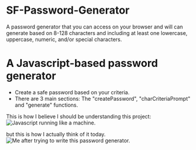 # SF-Password-Generator
A password generator that you can access on your browser and will can generate based on 8-128 characters and including at least one lowercase, uppercase, numeric, and/or special characters.

<h1>A Javascript-based password generator</h1>

<ul>
    <li>
    Create a safe password based on your criteria.
    </li>
    <li>
    There are 3 main sections: The "createPassword", "charCriteriaPrompt" and "generate" functions.
    </li>
</ul>

<p>This is how I believe I should be understanding this project:
 <img src="..assets/Javascript.gif" alt="Javascript running like a machine.">

but this is how I actually think of it today.
  <img src="..assets/Me.gif" alt="Me after trying to write this password generator.">
  </p>